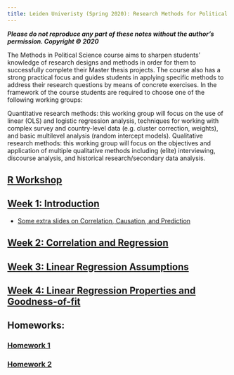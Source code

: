 ```yaml
---
title: Leiden Univeristy (Spring 2020): Research Methods for Political Science (Quantitative Track)
---
```


___Please do not reproduce any part of these notes without the author’s permission. Copyright © 2020___

The Methods in Political Science course aims to sharpen students’ knowledge of research designs and methods in order for them to successfully complete their Master thesis projects. The course also has a strong practical focus and guides students in applying specific methods to address their research questions by means of concrete exercises.
In the framework of the course students are required to choose one of the following working groups:

Quantitative research methods: this working group will focus on the use of linear (OLS) and logistic regression analysis, techniques for working with complex survey and country-level data (e.g. cluster correction, weights), and basic multilevel analysis (random intercept models). Qualitative research methods: this working group will focus on the objectives and application of multiple qualitative methods including (elite) interviewing, discourse analysis, and historical research/secondary data analysis.

## [R Workshop](https://Babakrezaee.github.io/LU_MAQM_2020/R_Workshop.html)

## [Week 1: Introduction](https://Babakrezaee.github.io/LU_MAQM_2020/Introduction.html)

* [Some extra slides on Correlation, Causation, and Prediction](https://www.dropbox.com/s/ap4fy4izyngtna5/Machine_Learning_and_Data_Mining_for_Social_Change_Dec2018_SU.pdf?dl=0)

## [Week 2: Correlation and Regression](https://Babakrezaee.github.io/LU_MAQM_2020/W2_CorrelationAndRegression.html)

## [Week 3: Linear Regression Assumptions](https://Babakrezaee.github.io/LU_MAQM_2020/W3_LinearRegressionAssumptionsPropertiesAndFit.html)

## [Week 4: Linear Regression Properties and Goodness-of-fit](https://Babakrezaee.github.io/LU_MAQM_2020/W3_OLSPropertiesAndFit.html)


## Homeworks:
### [Homework 1](https://Babakrezaee.github.io/LU_MAQM_2020/HW1.html)
### [Homework 2](https://Babakrezaee.github.io/LU_MAQM_2020/HW2.html)


